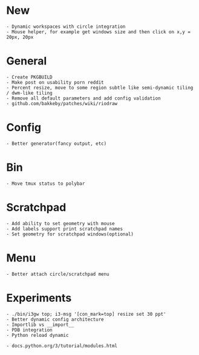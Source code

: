 # New
    - Dynamic workspaces with circle integration
    - Mouse helper, for example get windows size and then click on x,y = 20px, 20px

# General
    - Create PKGBUILD
    - Make post on usability porn reddit
    - Percent resize, move to some region subtle like semi-dynamic tiling / dwm-like tiling
    - Remove all default parameters and add config validation
    - github.com/bakkeby/patches/wiki/riodraw

# Config
    - Better generator(fancy output, etc)

# Bin
    - Move tmux status to polybar

# Scratchpad
    - Add ability to set geometry with mouse
    - Add labels support print scratchpad names
    - Set geometry for scratchpad windows(optional)

# Menu
    - Better attach circle/scratchpad menu

# Experiments
    - ./bin/i3gw top; i3-msg '[con_mark=top] resize set 30 ppt'
    - Better dynamic config architecture
    - Importlib vs __import__
    - PDB integration
    - Python reload dynamic

    - docs.python.org/3/tutorial/modules.html
